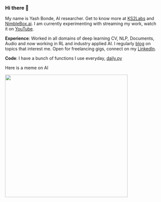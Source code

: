 ### Hi there 👋

My name is Yash Bonde, AI researcher. Get to know more at [KS2Labs](https://github.com/ks2labs) and [NimbleBox.ai](https://github.com/NimbleBoxAI). I am currently experimenting with streaming my work, watch it on [YouTube](https://www.youtube.com/playlist?list=PLDwlXbwbl9GN4byp44SmqzrRGwHNbUqg3).

**Experience**: Worked in all domains of deep learning CV, NLP, Documents, Audio and now working in RL and industry applied AI. I regularly [blog](https://yashbonde.github.io/musings.html) on topics that interest me. Open for freelancing gigs, connect on my [LinkedIn](https://www.linkedin.com/in/yash-bonde/).

**Code**: I have a bunch of functions I use everyday, [daily.py](https://gist.github.com/yashbonde/62df9d16858a43775c22a6af00a8d707)

Here is a meme on AI

<img src="https://i.imgur.com/NFe4C3U.jpg" height=400px>
<!-- <img src="https://memeguy.com/photos/images/what-ai-actually-is-327606.jpg" height=400px> -->
